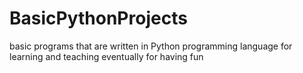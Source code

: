 # BasicPythonProjects
basic programs that are written in Python programming language for learning and teaching eventually for having fun
